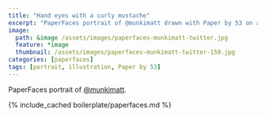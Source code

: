 ```yaml
---
title: "Hand eyes with a curly mustache"
excerpt: "PaperFaces portrait of @munkimatt drawn with Paper by 53 on an iPad."
image: 
  path: &image /assets/images/paperfaces-munkimatt-twitter.jpg 
  feature: *image
  thumbnail: /assets/images/paperfaces-munkimatt-twitter-150.jpg
categories: [paperfaces]
tags: [portrait, illustration, Paper by 53]
---
```


PaperFaces portrait of [@munkimatt](https://twitter.com/munkimatt).

{% include_cached boilerplate/paperfaces.md %}

